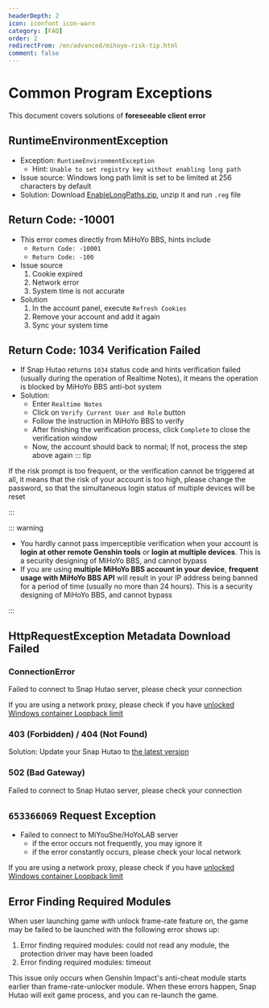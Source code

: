 ```yaml
---
headerDepth: 2
icon: iconfont icon-warn
category: [FAQ]
order: 2
redirectFrom: /en/advanced/mihoyo-risk-tip.html
comment: false
---
```


# Common Program Exceptions

This document covers solutions of **foreseeable client error**

## RuntimeEnvironmentException

- Exception: `RuntimeEnvironmentException`
  - Hint: `Unable to set registry key without enabling long path`
- Issue source: Windows long path limit is set to be limited at 256 characters by default
- Solution: Download [EnableLongPaths.zip](https://d.hut.ao/d/tools/EnableLongPaths.zip), unzip it and run `.reg` file

## Return Code: -10001

- This error comes directly from MiHoYo BBS, hints include
  - `Return Code: -10001`
  - `Return Code: -100`
- Issue source
  1. Cookie expired
  2. Network error
  3. System time is not accurate
- Solution
  1. In the account panel, execute `Refresh Cookies`
  2. Remove your account and add it again
  3. Sync your system time

## Return Code: 1034 Verification Failed

- If Snap Hutao returns `1034` status code and hints verification failed (usually during the operation of Realtime Notes),
  it means the operation is blocked by MiHoYo BBS anti-bot system
- Solution:
  - Enter `Realtime Notes`
  - Click on `Verify Current User and Role` button
  - Follow the instruction in MiHoYo BBS to verify
  - After finishing the verification process, click `Complete` to close the verification window
  - Now, the account should back to normal; If not, process the step above again
    ::: tip

If the risk prompt is too frequent, or the verification cannot be triggered at all, it means that the risk of your
account is too high, please change the password, so that the simultaneous login status of multiple devices will be reset

:::

::: warning

- You hardly cannot pass imperceptible verification when your account is **login at other remote Genshin tools** or
  **login at multiple devices**. This is a security designing of MiHoYo BBS, and cannot bypass
- If you are using **multiple MiHoYo BBS account in your device**, **frequent usage with MiHoYo BBS API** will
  result in your IP address being banned for a period of time (usually no more than 24 hours). This is a security
  designing of MiHoYo BBS, and cannot bypass

:::

## HttpRequestException Metadata Download Failed

### ConnectionError

Failed to connect to Snap Hutao server, please check your connection

If you are using a network proxy, please check if you have [unlocked Windows container Loopback limit](FAQ.md)

### 403 (Forbidden) / 404 (Not Found)

Solution: Update your Snap Hutao to [the latest version](../quick-start.md)

### 502 (Bad Gateway)

Failed to connect to Snap Hutao server, please check your connection

## `653366069` Request Exception

- Failed to connect to MiYouShe/HoYoLAB server
  - if the error occurs not frequently, you may ignore it
  - if the error constantly occurs, please check your local network

If you are using a network proxy, please check if you have [unlocked Windows container Loopback limit](FAQ.md)

## Error Finding Required Modules

When user launching game with unlock frame-rate feature on, the game may be failed to be launched with the following error shows up:

1. Error finding required modules: could not read any module, the protection driver may have been loaded
2. Error finding required modules: timeout

This issue only occurs when Genshin Impact's anti-cheat module starts earlier than frame-rate-unlocker module.
When these errors happen, Snap Hutao will exit game process, and you can re-launch the game.
